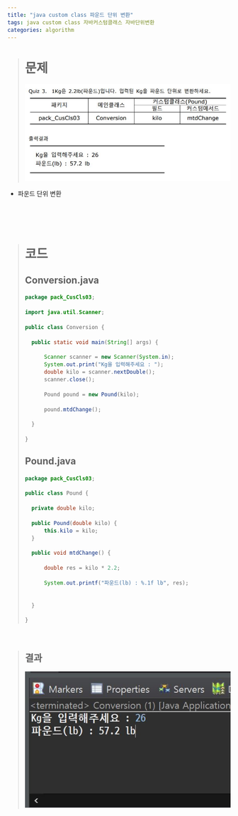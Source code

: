 ```yaml
---
title: "java custom class 파운드 단위 변환"
tags: java custom class 자바커스텀클래스 자바단위변환
categories: algorithm
---
```


> # 문제
> ![quiz](/assets/images/1.JPG)
- 파운드 단위 변환

<br>
<br>
<br>

> # 코드
> ## Conversion.java
> ```java
>package pack_CusCls03;
>
>import java.util.Scanner;
>
>public class Conversion {
>
>	public static void main(String[] args) {
>		
>		Scanner scanner = new Scanner(System.in);
>		System.out.print("Kg을 입력해주세요 : ");
>		double kilo = scanner.nextDouble();
>		scanner.close();
>		
>		Pound pound = new Pound(kilo);
>		
>		pound.mtdChange();
>
>	}
>
>}
>```
> 
> ## Pound.java
> ```java
>package pack_CusCls03;
>
>public class Pound {
>	
>	private double kilo;
>
>	public Pound(double kilo) {
>		this.kilo = kilo;
>	}
>	
>	public void mtdChange() {
>		
>		double res = kilo * 2.2;
>		
>		System.out.printf("파운드(lb) : %.1f lb", res);
>		
>		
>	}
>
>}
> ```
<br>

> ## 결과
>![quiz](/assets/images/1-1.JPG)



